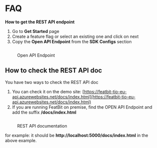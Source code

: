 # FAQ

**How to get the REST API endpoint**

1. Go to **Get Started** page
2. Create a feature flag or select an existing one and click on next
3. Copy the **Open API Endpoint** from the **SDK Configs** section

<figure><img src="../.gitbook/assets/image (56).png" alt=""><figcaption><p>Open API Endpoint</p></figcaption></figure>

## How to check the REST API doc

You have two ways to check the REST API doc

1. You can check it on the demo site: [https://featbit-tio-eu-api.azurewebsites.net/docs/index.html](https://featbit-tio-eu-api.azurewebsites.net/docs/index.html)
2. If you are running FeatBit on premise, find the OPEN API Endpoint and add the suffix **/docs/index.html**

<figure><img src="../.gitbook/assets/image (36).png" alt=""><figcaption><p>REST API documentation</p></figcaption></figure>

for example: it should be **http://localhost:5000/docs/index.html** in the above example.
